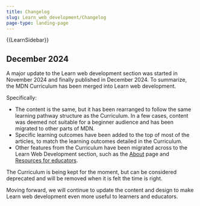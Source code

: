 ```yaml
---
title: Changelog
slug: Learn_web_development/Changelog
page-type: landing-page
---
```


{{LearnSidebar}}

## December 2024

A major update to the Learn web development section was started in November 2024 and finally published in December 2024. To summarize, the MDN Curriculum has been merged into Learn web development.

Specifically:

- The content is the same, but it has been rearranged to follow the same learning pathway structure as the Curriculum. In a few cases, content was deemed not suitable for a beginner audience and has been migrated to other parts of MDN.
- Specific learning outcomes have been added to the top of most of the articles, to match the learning outcomes detailed in the Curriculum.
- Other features from the Curriculum have been migrated across to the Learn Web Development section, such as the [About](/en-US/docs/Learn_web_development/About) page and [Resources for educators](/en-US/docs/Learn_web_development/Educators).

The Curriculum is being kept for the moment, but can be considered deprecated and will be removed when it is felt the time is right.

Moving forward, we will continue to update the content and design to make Learn web development even more useful to learners and educators.
